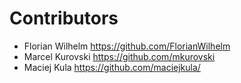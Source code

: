 # Contributors

* Florian Wilhelm <https://github.com/FlorianWilhelm>
* Marcel Kurovski <https://github.com/mkurovski>
* Maciej Kula <https://github.com/maciejkula/>
